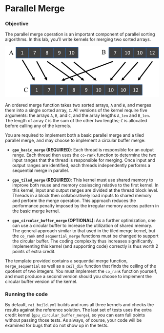 # Parallel Merge

### Objective
The parallel merge operation is an important component of parallel sorting 
algorithms. In this lab, you'll write kernels for merging two sorted arrays.

![image](assets/merge.png "merge operation")

An ordered merge function takes two sorted arrays, `A` and `B`, and merges 
them into a single sorted array, `C`.   All versions of the kernel require
five arguments: the arrays `A`, `B`, and `C`, and the array lengths `A_len` 
and `B_len`.  The length of array `C` is the sum of the other two lengths;
`C` is allocated before calling any of the kernels.

You are required to implement both a basic parallel merge and a 
tiled parallel merge, and may choose to implement a circular buffer merge:
 - **`gpu_basic_merge` (REQUIRED)**: Each thread is responsible for an 
output range. Each thread then uses the `co-rank` function to determine 
the two input ranges that the thread is responsible for merging.  Once 
input and output ranges are identified, each threads independently 
performs a sequential merge in parallel.

 - **`gpu_tiled_merge` (REQUIRED)**: This kernel must use shared memory to 
improve both reuse and memory coalescing relative to the first kernel. 
In this kernel, input and output ranges are divided at the thread block 
level. Threads in a block then collaboratively load inputs to shared memory 
and perform the merge operation. This approach reduces the performance
penalty imposed by the irregular memory access pattern in the basic merge 
kernel.

 - **`gpu_circular_buffer_merge` (OPTIONAL)**: As a further optimization,
one can use a circular buffer to increase the utilization of shared memory. 
The general approach similar to that used in the tiled merge kernel, but 
the `co_rank` and `sequential_merge` functions must be changed to support 
the circular buffer. The coding complexity thus increases significantly. 
Implementing this kernel (and supporting code) correctly is thus worth
2 points of extra credit.

The template provided contains a sequential merge function, `merge_sequential`
as well as a `ceil_div` function that finds the ceiling of the quotient of 
two integers.  You must implement the `co_rank` function yourself, and must
produce a second version should you choose to implement the circular buffer
version of the kernel.

### Running the code
By default, `rai_build.yml` builds and runs all three kernels 
and checks the results against the reference solution.  The last
set of tests uses the extra credit kernel (`gpu_circular_buffer_merge`), 
so you can earn full points without passing those tests.  As always,
of course, your code will be examined for bugs that do not show up in 
the tests.

